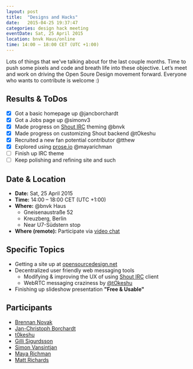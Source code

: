 ```yaml
---
layout: post
title:  "Designs and Hacks"
date:   2015-04-25 19:37:47
categories: design hack meeting
eventDate: Sat, 25 April 2015
location: bnvk Haus/online
time: 14:00 – 18:00 CET (UTC +1:00)
---
```

Lots of things that we've talking about for the last couple months. Time to push some pixels and code and breath life into these objective. Let’s meet and work on driving the Open Soure Design movement forward. Everyone who wants to contribute is welcome :)

## Results & ToDos

- [X] Got a basic homepage up @jancborchardt
- [X] Got a Jobs page up @simonv3
- [X] Made progress on [Shout IRC](https://github.com/bnvk/shout) theming @bnvk
- [X] Made progress on customizing Shout backend @tOkeshu
- [X] Recruited a new fan potential contributor @tthew
- [X] Explored using [prose.io](http://prose.io) @mayarichman
- [ ] Finish up IRC theme
- [ ] Keep polishing and refining site and such

## Date & Location

- **Date:** Sat, 25 April 2015
- **Time:** 14:00 – 18:00 CET (UTC +1:00)
- **Where:** @bnvk Haus
    - Gneisenaustraße 52
    - Kreuzberg, Berlin
    - Near U7-Südstern stop
- **Where (remote):** Participate via [video chat](https://appear.in/opensourcedesign)

## Specific Topics

* Getting a site up at [opensourcedesign.net](http://opensourcedesign.net)
* Decentralized user friendly web messaging tools
    * Modifying & improving the UX of using [Shout IRC](http://shout-irc.com) client
    * WebRTC messaging craziness by [@tOkeshu](https://github.com/tOkeshu)
* Finishing up slideshow presentation **"Free & Usable"**

## Participants

* [Brennan Novak](https://github.com/bnvk)
* [Jan-Christoph Borchardt](https://github.com/jancborchardt)
* [t0keshu](https://github.com/tOkeshu)
* [Gilli Sigurdsson](https://github.com/gillisig)
* [Simon Vansintjan](https://github.com/simonv3)
* [Maya Richman](https://github.com/mayarichman)
* [Matt Richards](https://github.com/tthew)
